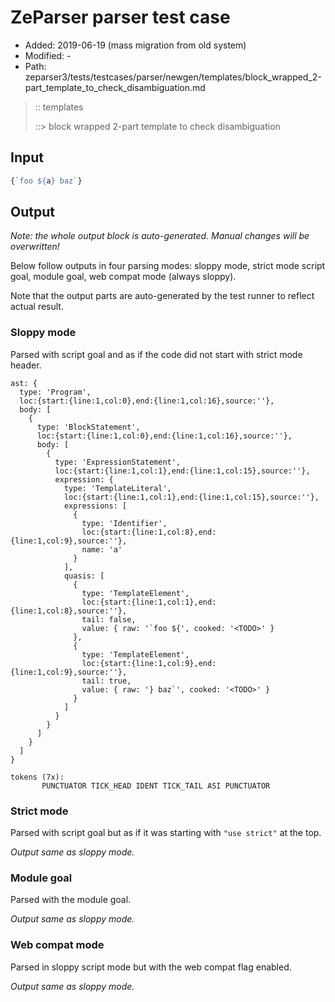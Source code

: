 # ZeParser parser test case

- Added: 2019-06-19 (mass migration from old system)
- Modified: -
- Path: zeparser3/tests/testcases/parser/newgen/templates/block_wrapped_2-part_template_to_check_disambiguation.md

> :: templates
>
> ::> block wrapped 2-part template to check disambiguation

## Input

`````js
{`foo ${a} baz`}
`````

## Output

_Note: the whole output block is auto-generated. Manual changes will be overwritten!_

Below follow outputs in four parsing modes: sloppy mode, strict mode script goal, module goal, web compat mode (always sloppy).

Note that the output parts are auto-generated by the test runner to reflect actual result.

### Sloppy mode

Parsed with script goal and as if the code did not start with strict mode header.

`````
ast: {
  type: 'Program',
  loc:{start:{line:1,col:0},end:{line:1,col:16},source:''},
  body: [
    {
      type: 'BlockStatement',
      loc:{start:{line:1,col:0},end:{line:1,col:16},source:''},
      body: [
        {
          type: 'ExpressionStatement',
          loc:{start:{line:1,col:1},end:{line:1,col:15},source:''},
          expression: {
            type: 'TemplateLiteral',
            loc:{start:{line:1,col:1},end:{line:1,col:15},source:''},
            expressions: [
              {
                type: 'Identifier',
                loc:{start:{line:1,col:8},end:{line:1,col:9},source:''},
                name: 'a'
              }
            ],
            quasis: [
              {
                type: 'TemplateElement',
                loc:{start:{line:1,col:1},end:{line:1,col:8},source:''},
                tail: false,
                value: { raw: '`foo ${', cooked: '<TODO>' }
              },
              {
                type: 'TemplateElement',
                loc:{start:{line:1,col:9},end:{line:1,col:9},source:''},
                tail: true,
                value: { raw: '} baz`', cooked: '<TODO>' }
              }
            ]
          }
        }
      ]
    }
  ]
}

tokens (7x):
       PUNCTUATOR TICK_HEAD IDENT TICK_TAIL ASI PUNCTUATOR
`````

### Strict mode

Parsed with script goal but as if it was starting with `"use strict"` at the top.

_Output same as sloppy mode._

### Module goal

Parsed with the module goal.

_Output same as sloppy mode._

### Web compat mode

Parsed in sloppy script mode but with the web compat flag enabled.

_Output same as sloppy mode._
